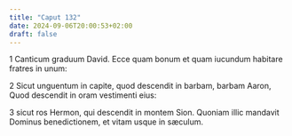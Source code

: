 ```yaml
---
title: "Caput 132"
date: 2024-09-06T20:00:53+02:00
draft: false
---
```



1 Canticum graduum David. Ecce quam bonum et quam iucundum habitare fratres in unum:

2 Sicut unguentum in capite, quod descendit in barbam, barbam Aaron, Quod descendit in oram vestimenti eius:

3 sicut ros Hermon, qui descendit in montem Sion. Quoniam illic mandavit Dominus benedictionem, et vitam usque in sæculum.

